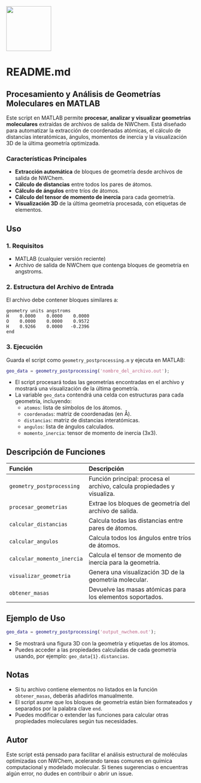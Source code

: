 <img src="https://r2cdn.perplexity.ai/pplx-full-logo-primary-dark%402x.png" class="logo" width="120"/>

# README.md

## Procesamiento y Análisis de Geometrías Moleculares en MATLAB

Este script en MATLAB permite **procesar, analizar y visualizar geometrías moleculares** extraídas de archivos de salida de NWChem. Está diseñado para automatizar la extracción de coordenadas atómicas, el cálculo de distancias interatómicas, ángulos, momentos de inercia y la visualización 3D de la última geometría optimizada.

### Características Principales

- **Extracción automática** de bloques de geometría desde archivos de salida de NWChem.
- **Cálculo de distancias** entre todos los pares de átomos.
- **Cálculo de ángulos** entre tríos de átomos.
- **Cálculo del tensor de momento de inercia** para cada geometría.
- **Visualización 3D** de la última geometría procesada, con etiquetas de elementos.


## Uso

### 1. Requisitos

- MATLAB (cualquier versión reciente)
- Archivo de salida de NWChem que contenga bloques de geometría en angstroms.


### 2. Estructura del Archivo de Entrada

El archivo debe contener bloques similares a:

```
geometry units angstroms
H    0.0000    0.0000    0.0000
O    0.0000    0.0000    0.9572
H    0.9266    0.0000   -0.2396
end
```


### 3. Ejecución

Guarda el script como `geometry_postprocessing.m` y ejecuta en MATLAB:

```matlab
geo_data = geometry_postprocessing('nombre_del_archivo.out');
```

- El script procesará todas las geometrías encontradas en el archivo y mostrará una visualización de la última geometría.
- La variable `geo_data` contendrá una celda con estructuras para cada geometría, incluyendo:
    - `atomos`: lista de símbolos de los átomos.
    - `coordenadas`: matriz de coordenadas (en Å).
    - `distancias`: matriz de distancias interatómicas.
    - `angulos`: lista de ángulos calculados.
    - `momento_inercia`: tensor de momento de inercia (3x3).


## Descripción de Funciones

| Función | Descripción |
| :-- | :-- |
| `geometry_postprocessing` | Función principal: procesa el archivo, calcula propiedades y visualiza. |
| `procesar_geometrias` | Extrae los bloques de geometría del archivo de salida. |
| `calcular_distancias` | Calcula todas las distancias entre pares de átomos. |
| `calcular_angulos` | Calcula todos los ángulos entre tríos de átomos. |
| `calcular_momento_inercia` | Calcula el tensor de momento de inercia para la geometría. |
| `visualizar_geometria` | Genera una visualización 3D de la geometría molecular. |
| `obtener_masas` | Devuelve las masas atómicas para los elementos soportados. |

## Ejemplo de Uso

```matlab
geo_data = geometry_postprocessing('output_nwchem.out');
```

- Se mostrará una figura 3D con la geometría y etiquetas de los átomos.
- Puedes acceder a las propiedades calculadas de cada geometría usando, por ejemplo: `geo_data{1}.distancias`.


## Notas

- Si tu archivo contiene elementos no listados en la función `obtener_masas`, deberás añadirlos manualmente.
- El script asume que los bloques de geometría están bien formateados y separados por la palabra clave `end`.
- Puedes modificar o extender las funciones para calcular otras propiedades moleculares según tus necesidades.


## Autor

Este script está pensado para facilitar el análisis estructural de moléculas optimizadas con NWChem, acelerando tareas comunes en química computacional y modelado molecular. Si tienes sugerencias o encuentras algún error, no dudes en contribuir o abrir un issue.


